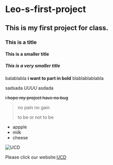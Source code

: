 # Leo-s-first-project
## This is my first project for class.
### This is a title
#### This is a smaller title
##### This is a very smaller title
balablabla **i want to part in bold** blablablablabla

sadsada *UUUU* asdada

~~i hope my project have no bug~~
> no pain no gain
> 
> to be or not to be

- appple
- milk
- cheese

![UCD](https://www.ucd.ie/global/t4media/ucd-logo-social.png)

Please click our website:[UCD](https://www.ucd.ie/connect/)
